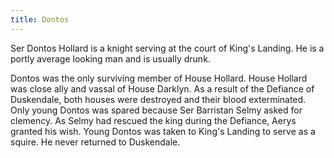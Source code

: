 ```yaml
---
title: Dontos
---
```


Ser Dontos Hollard is a knight serving at the court of King's Landing. He is a portly average looking man and is usually drunk.

Dontos was the only surviving member of House Hollard. House Hollard was close ally and vassal of House Darklyn. As a result of the Defiance of Duskendale, both houses were destroyed and their blood exterminated. Only young Dontos was spared because Ser Barristan Selmy asked for clemency. As Selmy had rescued the king during the Defiance, Aerys granted his wish. Young Dontos was taken to King's Landing to serve as a squire. He never returned to Duskendale.


